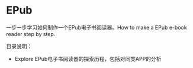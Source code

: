 # EPub

一步一步学习如何制作一个EPub电子书阅读器。How to make a EPub e-book reader step by step.

目录说明：

- Explore EPub电子书阅读器的探索历程，包括对同类APP的分析

